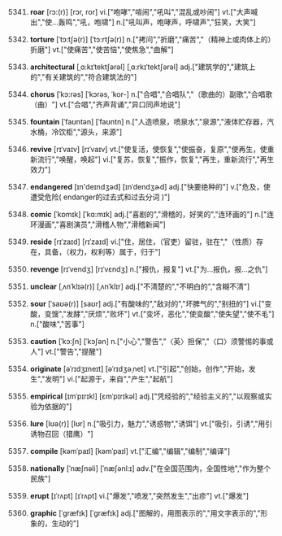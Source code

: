 5341. **roar**
[rɔ:(r)]  [rɔr, ror]
vi.["咆哮","喧闹","吼叫","混乱或吵闹"]  vt.["大声喊出","使…轰鸣","吼，咆啸"]  n.["吼叫声，咆哮声，呼啸声","狂笑，大笑"]  

5342. **torture**
[ˈtɔ:tʃə(r)]  [ˈtɔ:rtʃə(r)]
n.["拷问","折磨","痛苦","（精神上或肉体上的）折磨"]  vt.["使痛苦","使苦恼","使焦急","曲解"]  

5343. **architectural**
[ˌɑ:kɪˈtektʃərəl]  [ˌɑ:rkɪˈtektʃərəl]
adj.["建筑学的","建筑上的","有关建筑的","符合建筑法的"]  

5344. **chorus**
[ˈkɔ:rəs]  [ˈkɔrəs, ˈkor-]
n.["合唱","合唱队","（歌曲的）副歌","合唱歌（曲）"]  vt.["合唱","齐声背诵","异口同声地说"]  

5345. **fountain**
[ˈfaʊntən]  [ˈfaʊntn]
n.["人造喷泉，喷泉水","泉源","液体贮存器，汽水桶，冷饮柜","源头，来源"]  

5346. **revive**
[rɪˈvaɪv]  [rɪˈvaɪv]
vt.["使复活，使恢复","使振奋，复原","使再生，使重新流行","唤醒，唤起"]  vi.["复苏，恢复","振作，恢复","再生，重新流行","再生效力"]  

5347. **endangered**
[ɪn'deɪndʒəd]  [ɪnˈdendʒɚd]
adj.["快要绝种的"]  v.["危及，使遭受危险( endanger的过去式和过去分词 )"]  

5348. **comic**
[ˈkɒmɪk]  [ˈkɑ:mɪk]
adj.["喜剧的","滑稽的，好笑的","连环画的"]  n.["连环漫画","喜剧演员","滑稽人物","滑稽新闻"]  

5349. **reside**
[rɪˈzaɪd]  [rɪˈzaɪd]
vi.["住，居住，（官吏）留驻，驻在","（性质）存在，具备，（权力，权利等）属于，归于"]  

5350. **revenge**
[rɪˈvendʒ]  [rɪˈvɛndʒ]
n.["报仇，报复"]  vt.["为…报仇，报…之仇"]  

5351. **unclear**
[ˌʌnˈklɪə(r)]  [ˌʌnˈklɪr]
adj.["不清楚的","不明白的","含糊不清"]  

5352. **sour**
[ˈsaʊə(r)]  [saʊr]
adj.["有酸味的","敌对的","坏脾气的","别扭的"]  vi.["变酸，变馊","发酵","厌烦","败坏"]  vt.["变坏，恶化","使变酸","使失望","使不毛"]  n.["酸味","苦事"]  

5353. **caution**
[ˈkɔ:ʃn]  [ˈkɔʃən]
n.["小心","警告","〈英〉担保","〈口〉须警惕的事或人"]  vt.["警告","提醒"]  

5354. **originate**
[əˈrɪdʒɪneɪt]  [əˈrɪdʒəˌnet]
vt.["引起","创始，创作","开始，发生","发明"]  vi.["起源于，来自","产生","起航"]  

5355. **empirical**
[ɪmˈpɪrɪkl]  [ɛmˈpɪrɪkəl]
adj.["凭经验的","经验主义的","以观察或实验为依据的"]  

5356. **lure**
[lʊə(r)]  [lʊr]
n.["吸引力，魅力","诱惑物","诱饵"]  vt.["吸引，引诱","用引诱物召回（猎鹰）"]  

5357. **compile**
[kəmˈpaɪl]  [kəmˈpaɪl]
vt.["汇编","编辑","编制","编译"]  

5358. **nationally**
[ˈnæʃnəli]  [ˈnæʃənl:ɪ]
adv.["在全国范围内，全国性地","作为整个民族"]  

5359. **erupt**
[ɪˈrʌpt]  [ɪˈrʌpt]
vi.["爆发","喷发","突然发生","出疹"]  vt.["爆发"]  

5360. **graphic**
[ˈgræfɪk]  [ˈɡræfɪk]
adj.["图解的，用图表示的","用文字表示的","形象的，生动的"]  

